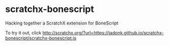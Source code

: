 # scratchx-bonescript
Hacking together a ScratchX extension for BoneScript

To try it out, click http://scratchx.org/?url=https://jadonk.github.io/scratchx-bonescript/scratchx-bonescript.js
